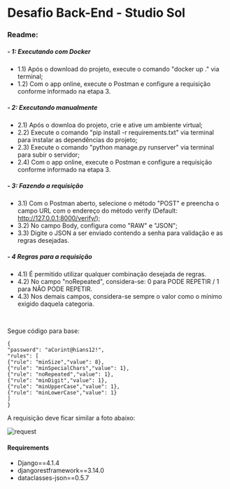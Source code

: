 # Desafio Back-End - Studio Sol

### Readme:
##### - 1: **Executando com Docker**
 - 1.1) Após o download do projeto, execute o comando "docker up ." via terminal;
 - 1.2) Com o app online, execute o Postman e configure a requisição conforme informado na etapa 3.
  
##### - 2: **Executando manualmente**
 - 2.1) Após o downloa do projeto, crie e ative um ambiente virtual;
 - 2.2) Execute o comando "pip install -r requirements.txt" via terminal para instalar as dependências do projeto;
 - 2.3) Execute o comando "python manage.py runserver" via terminal para subir o servidor;
 - 2.4) Com o app online, execute o Postman e configure a requisição conforme informado na etapa 3.

##### - 3: **Fazendo a requisição**
 - 3.1) Com o Postman aberto, selecione o método "POST" e preencha o campo URL com o endereço do método verify (Default: http://127.0.0.1:8000/verify/);
 - 3.2) No campo Body, configura como "RAW" e "JSON";
 - 3.3) Digite o JSON a ser enviado contendo a senha para validação e as regras desejadas.

##### - 4 **Regras para a requisição**
 - 4.1) É permitido utilizar qualquer combinação desejada de regras.
 - 4.2) No campo "noRepeated", considera-se: 0 para PODE REPETIR / 1 para NÃO PODE REPETIR.
 - 4.3) Nos demais campos, considera-se sempre o valor como o mínimo exigido daquela categoria.
  
<br>

  Segue código para base:
  
```
{
"password": "aCorint@hians12!",
"rules": [
{"rule": "minSize","value": 8},
{"rule": "minSpecialChars","value": 1},
{"rule": "noRepeated","value": 1},
{"rule": "minDigit","value": 1},
{"rule": "minUpperCase","value": 1},
{"rule": "minLowerCase","value": 1}
]
}
```

A requisição deve ficar similar a foto abaixo:

![request](https://user-images.githubusercontent.com/101483219/208268040-b7fff1e3-f19e-40dc-b998-bf2b31848aca.png)

#### Requirements
- Django==4.1.4
- djangorestframework==3.14.0
- dataclasses-json==0.5.7

